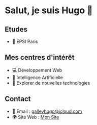 # Salut, je suis Hugo 👋

## Etudes 
- 🏫 EPSI Paris

## Mes centres d'intérêt
- 💻 Développement Web
- 🤖 Intelligence Artificielle
- 🚀 Explorer de nouvelles technologies

## Contact
- 📧 Email : galleyhugo@icloud.com
- 🌍 Site Web : [Mon Site]('galleyhugo@alwaysdata.net')


